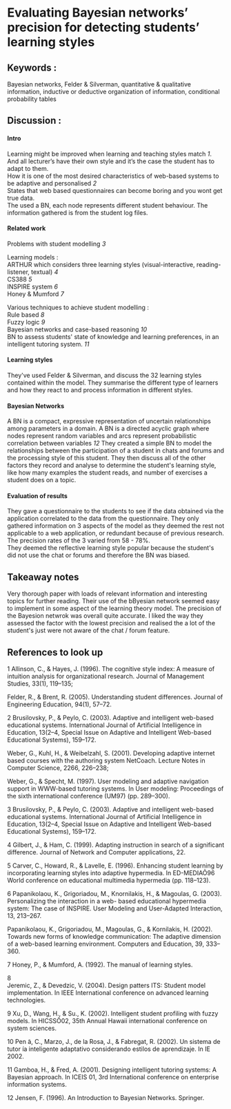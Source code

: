 # Evaluating Bayesian networks’ precision for detecting students’ learning styles 

## Keywords : 
Bayesian networks, Felder & Silverman, quantitative & qualitative information, inductive or deductive organization of information,
conditional probability tables  

## Discussion :  

#### Intro 
Learning might be improved when learning and teaching styles match *1*. And all lecturer’s have their own style and it’s the case the student has to adapt to them.  
How it is one of the most desired characteristics of web-based systems to be adaptive and personalised *2*  
States that web based questionnaires can become boring and you wont get true data.  
The used a BN, each node represents different student behaviour. The information gathered is from the student log files.  

#### Related work
Problems with student modelling *3*  
  
Learning models :   
ARTHUR which considers three learning styles (visual-interactive, reading-listener, textual) *4*   
CS388 *5*  
INSPIRE system *6*  
Honey & Mumford *7*  
  
Various techniques to achieve student modelling :  
Rule based *8*  
Fuzzy logic *9*  
Bayesian networks and case-based reasoning *10*  
BN to assess students' state of knowledge and learning preferences, in an intelligent tutoring system. *11*  

#### Learning styles
They've used Felder & Silverman, and discuss the 32 learning styles contained within the model.
They summarise the different type of learners and how they react to and process information in different styles.

#### Bayesian Networks
A BN is a compact, expressive representation of uncertain relationships among parameters in a domain. A BN is a directed acyclic graph where nodes represent random variables and arcs represent probabilistic correlation between variables *12*
They created a simple BN to model the relationships between the participation of a student in chats and forums and the processing style of this student.
They then discuss all of the other factors they record and analyse to determine the student's learning style, like how many examples the student reads, and number of exercises a student does on a topic. 

#### Evaluation of results
They gave a questionnaire to the students to see if the data obtained via the application correlated to the data from the questionnaire.
They only gathered information on 3 aspects of the model as they deemed the rest not applicable to a web application, or redundant because of previous research. 
The precision rates of the 3 varied from 58 - 78%.  
They deemed the reflective learning style popular because the student's did not use the chat or forums and therefore the BN was biased.

## Takeaway notes
Very thorough paper with loads of relevant information and interesting topics for further reading. Their use of the bByesian network seemed easy to implement in some aspect of the learning theory model. The precision of the Bayesion netwrok was overall quite accurate. I liked the way they assessed the factor with the lowest precision and realised the a lot of the student's just were not aware of the chat / forum feature.

## References to look up 
1 
Allinson, C., & Hayes, J. (1996). The cognitive style index: A measure of intuition analysis for organizational research. Journal of Management Studies, 33(1), 119–135; 

Felder, R., & Brent, R. (2005). Understanding student differences. Journal of Engineering Education, 94(1), 57–72.  

2 
Brusilovsky, P., & Peylo, C. (2003). Adaptive and intelligent web-based educational systems. International Journal of Artificial Intelligence in Education, 13(2–4, Special Issue on Adaptive and Intelligent Web-based Educational Systems), 159–172.  
 
Weber, G., Kuhl, H., & Weibelzahl, S. (2001). Developing adaptive internet based courses with the authoring system NetCoach. Lecture Notes in Computer Science, 2266, 226–238; 

Weber, G., & Specht, M. (1997). User modeling and adaptive navigation support in WWW-based tutoring systems. In User modeling: Proceedings of the sixth international conference (UM97) (pp. 289–300).  

3 
Brusilovsky, P., & Peylo, C. (2003). Adaptive and intelligent web-based educational systems. International Journal of Artificial Intelligence in Education, 13(2–4, Special Issue on Adaptive and Intelligent Web-based Educational Systems), 159–172.  

4 
Gilbert, J., & Ham, C. (1999). Adapting instruction in search of a significant difference. Journal of Network and Computer applications, 22.  

5 
Carver, C., Howard, R., & Lavelle, E. (1996). Enhancing student learning by incorporating learning styles into adaptive hypermedia. In ED-MEDIAÕ96 World conference on educational multimedia hypermedia (pp. 118–123).  
 
6 
Papanikolaou, K., Grigoriadou, M., Knornilakis, H., & Magoulas, G. (2003). Personalizing the interaction in a web-
based educational hypermedia system: The case of INSPIRE. User Modeling and User-Adapted Interaction, 13,
213–267.  

Papanikolaou, K., Grigoriadou, M., Magoulas, G., & Kornilakis, H. (2002). Towards new forms of knowledge
communication: The adaptive dimension of a web-based learning environment. Computers and Education, 39,
333–360.  

7 
Honey, P., & Mumford, A. (1992). The manual of learning styles.  

8  
Jeremic, Z., & Devedzic, V. (2004). Design patters ITS: Student model implementation. In IEEE International
conference on advanced learning technologies.  

9 
Xu, D., Wang, H., & Su., K. (2002). Intelligent student profiling with fuzzy models. In HICSSÕ02, 35th Annual Hawaii
international conference on system sciences.  

10 
Pen ̃a, C., Marzo, J., de la Rosa, J., & Fabregat, R. (2002). Un sistema de tutor ́ıa inteligente adaptativo considerando
estilos de aprendizaje. In IE 2002.  

11 
Gamboa, H., & Fred, A. (2001). Designing intelligent tutoring systems: A Bayesian approach. In ICEIS 01, 3rd International conference on enterprise information systems.  

12 
Jensen, F. (1996). An Introduction to Bayesian Networks. Springer.  
